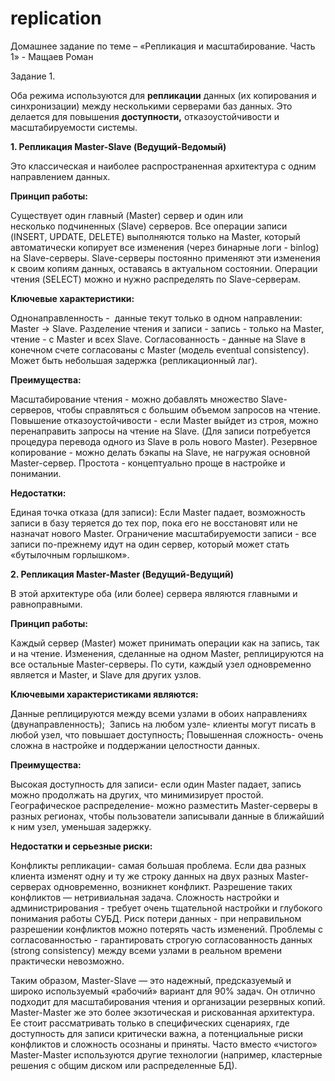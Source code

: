 # replication
Домашнее задание по теме – «Репликация и масштабирование. Часть 1» - Мащаев Роман

Задание 1.

Оба режима используются для **репликации** данных (их копирования и синхронизации) между несколькими серверами баз данных. Это делается для повышения **доступности,** отказоустойчивости и масштабируемости системы.

**1. Репликация Master-Slave (Ведущий-Ведомый)**

Это классическая и наиболее распространенная архитектура с одним направлением данных.

**Принцип работы:**

Существует один главный (Master) сервер и один или несколько подчиненных (Slave) серверов. Все операции записи (INSERT, UPDATE, DELETE) выполняются только на Master, который автоматически копирует все изменения (через бинарные логи - binlog) на Slave-серверы. Slave-серверы постоянно применяют эти изменения к своим копиям данных, оставаясь в актуальном состоянии. Операции чтения (SELECT) можно и нужно распределять по Slave-серверам.

**Ключевые характеристики:**

Однонаправленность -  данные текут только в одном направлении: Master → Slave.
Разделение чтения и записи - запись - только на Master, чтение - с Master и всех Slave.
Согласованность - данные на Slave в конечном счете согласованы с Master (модель eventual consistency). Может быть небольшая задержка (репликационный лаг).

**Преимущества:**

Масштабирование чтения - можно добавлять множество Slave-серверов, чтобы справляться с большим объемом запросов на чтение.
Повышение отказоустойчивости - если Master выйдет из строя, можно перенаправить запросы на чтение на Slave. (Для записи потребуется процедура перевода одного из Slave в роль нового Master).
Резервное копирование - можно делать бэкапы на Slave, не нагружая основной Master-сервер.
Простота - концептуально проще в настройке и понимании.	

**Недостатки:**

Единая точка отказа (для записи): Если Master падает, возможность записи в базу теряется до тех пор, пока его не восстановят или не назначат нового Master.
Ограничение масштабируемости записи - все записи по-прежнему идут на один сервер, который может стать «бутылочным горлышком».


**2. Репликация Master-Master (Ведущий-Ведущий)**

В этой архитектуре оба (или более) сервера являются главными и равноправными.

**Принцип работы:**

Каждый сервер (Master) может принимать операции как на запись, так и на чтение. Изменения, сделанные на одном Master, реплицируются на все остальные Master-серверы. По сути, каждый узел одновременно является и Master, и Slave для других узлов.


**Ключевыми характеристиками являются:**

Данные реплицируются между всеми узлами в обоих направлениях (двунаправленность); 
Запись на любом узле- клиенты могут писать в любой узел, что повышает доступность;
Повышенная сложность- очень сложна в настройке и поддержании целостности данных.

**Преимущества:**

Высокая доступность для записи- если один Master падает, запись можно продолжать на других, что минимизирует простой.
Географическое распределение- можно разместить Master-серверы в разных регионах, чтобы пользователи записывали данные в ближайший к ним узел, уменьшая задержку.

**Недостатки и серьезные риски:**

Конфликты репликации- самая большая проблема. Если два разных клиента изменят одну и ту же строку данных на двух разных Master-серверах одновременно, возникнет конфликт. Разрешение таких конфликтов — нетривиальная задача. 
Сложность настройки и администрирования - требует очень тщательной настройки и глубокого понимания работы СУБД.
Риск потери данных - при неправильном разрешении конфликтов можно потерять часть изменений.
Проблемы с согласованностью - гарантировать строгую согласованность данных (strong consistency) между всеми узлами в реальном времени практически невозможно.

Таким образом, Master-Slave — это надежный, предсказуемый и широко используемый «рабочий» вариант для 90% задач. Он отлично подходит для масштабирования чтения и организации резервных копий. 
Master-Master же это более экзотическая и рискованная архитектура. Ее стоит рассматривать только в специфических сценариях, где доступность для записи критически важна, 
а потенциальные риски конфликтов и сложность осознаны и приняты. Часто вместо «чистого» Master-Master используются другие технологии (например, кластерные решения с общим диском или распределенные БД).

